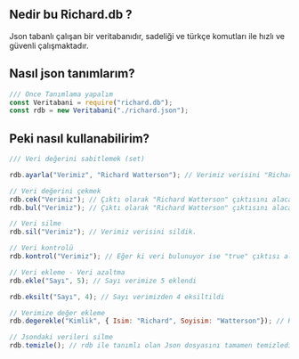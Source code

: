 ## Nedir bu Richard.db ?
Json tabanlı çalışan bir veritabanıdır, sadeliği ve türkçe komutları ile hızlı ve güvenli çalışmaktadır.
 
## Nasıl json tanımlarım?
```js
/// Önce Tanımlama yapalım
const Veritabani = require("richard.db");
const rdb = new Veritabani("./richard.json");
```

## Peki nasıl kullanabilirim?
```js
/// Veri değerini sabitlemek (set)

rdb.ayarla("Verimiz", "Richard Watterson"); // Verimiz verisini "Richard Watterson" olarak sabiledik.

// Veri değerini çekmek
rdb.cek("Verimiz"); // Çıktı olarak "Richard Watterson" çıktısını alacaksınız.
rdb.bul("Verimiz"); // Çıktı olarak "Richard Watterson" çıktısını alacaksınız.

// Veri silme
rdb.sil("Verimiz"); // Verimiz verisini sildik.

// Veri kontrolü
rdb.kontrol("Verimiz"); // Eğer ki veri bulunuyor ise "true" çıktısı alırsınız, eğer ki veri bulunmuyorsa "false" çıktısını alırsınız. 

// Veri ekleme - Veri azaltma
rdb.ekle("Sayı", 5); // Sayı verimize 5 eklendi

rdb.eksilt("Sayı", 4); // Sayı verimizden 4 eksiltildi

// Verimize değer ekleme
rdb.degerekle("Kimlik", { Isim: "Richard", Soyisim: "Watterson"}); // Kimlik verisine isim ve soyisim değerlerini ekledik.

// Jsondaki verileri silme 
rdb.temizle(); // rdb ile tanımlı olan Json dosyasını tamamen temizledik.
```
